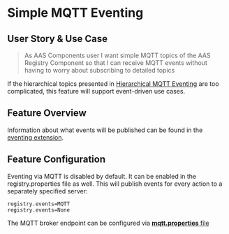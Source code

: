 # Simple MQTT Eventing
## User Story & Use Case
>As AAS Components user
>I want simple MQTT topics of the AAS Registry Component
>so that I can receive MQTT events without having to worry about subscribing to detailed topics

If the hierarchical topics presented in [Hierarchical MQTT Eventing](./hierarchical-mqtt-eventing.md) are too complicated, this feature will support event-driven use cases.

## Feature Overview
Information about what events will be published can be found in the [eventing extension](../../../../developer/extensions/eventing.md).

## Feature Configuration
Eventing via MQTT is disabled by default. It can be enabled in the registry.properties file as well. This will publish events for every action to a separately specified server:
```
registry.events=MQTT
registry.events=None
```
The MQTT broker endpoint can be configured via [**mqtt.properties** file](../../mqtt.md)